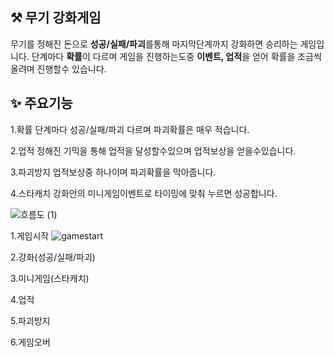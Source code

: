 ## ⚒ 무기 강화게임
무기를 정해진 돈으로 **성공/실패/파괴**를통해 마지막단계까지 강화하면 승리하는 게임입니다. 
단계마다 **확률**이 다르며 게임을 진행하는도중 **이벤트, 업적**을 얻어 확률을 조금씩올려며 진행할수 있습니다.  

## ✨ 주요기능
1.확률
단계마다 성공/실패/파괴 다르며 파괴확률은 매우 적습니다.

2.업적
정해진 기믹을 통해 업적을 달성할수있으며 업적보상을 얻을수있습니다.

3.파괴방지
업적보상중 하나이며 파괴확률을 막아줍니다.

4.스타캐치
강화안의 미니게임이벤트로 타이밍에 맞춰 누르면 성공합니다.

![흐름도 (1)](https://github.com/user-attachments/assets/0dac5413-2ae3-44b4-810d-3bf70b13b189)


1.게임시작
![gamestart](https://github.com/user-attachments/assets/891d1d3f-4cdc-42c1-a8b1-7276d67fabc8)

2.강화(성공/실패/파괴)

3.미니게임(스타캐치)

4.업적

5.파괴방지

6.게임오버
